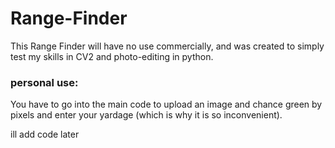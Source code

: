 # Range-Finder
This Range Finder will have no use commercially, and was created to simply test my skills in CV2 and photo-editing in python. 

### personal use: 
You have to go into the main code to upload an image and chance green by pixels and enter your yardage (which is why it is so inconvenient). 


ill add code later
